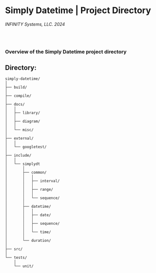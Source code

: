 ﻿# Simply Datetime | Project Directory
###### INFINITY Systems, LLC. 2024

<br/>

### Overview of the Simply Datetime project directory

## Directory:
```text
simply-datetime/
│
├── build/
│
├── compile/
│
├── docs/
│   │
│   ├── library/
│   │
│   ├── diagram/
│   │
│   └── misc/
│
├── external/
│   │
│   └── googletest/
│
├── include/
│   │
│   └── simplydt
│       │
│       ├── common/
│       │   │
│       │   ├── interval/
│       │   │
│       │   ├── range/
│       │   │
│       │   └── sequence/
│       │
│       ├── datetime/
│       │   │
│       │   ├── date/
│       │   │
│       │   ├── sequence/
│       │   │
│       │   └── time/
│       │
│       └── duration/
│
├── src/
│
└── tests/
    │
    └── unit/
```
